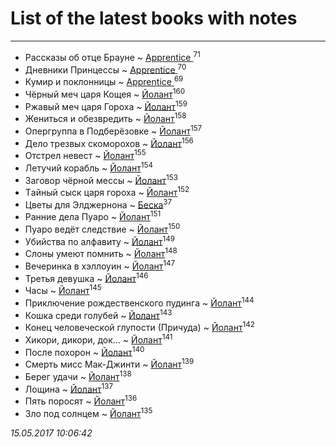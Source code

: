 # List of the latest books with notes
---

* Рассказы об отце Брауне ~ [Apprentice ](users/528/52821952-vkontakte)<sup>71</sup>
* Дневники Принцессы ~ [Apprentice ](users/528/52821952-vkontakte)<sup>70</sup>
* Кумир и поклонницы ~ [Apprentice ](users/528/52821952-vkontakte)<sup>69</sup>
* Чёрный меч царя Кощея ~ [Йолант](users/104/104690883692185089260-google)<sup>160</sup>
* Ржавый меч царя Гороха ~ [Йолант](users/104/104690883692185089260-google)<sup>159</sup>
* Жениться и обезвредить ~ [Йолант](users/104/104690883692185089260-google)<sup>158</sup>
* Опергруппа в Подберёзовке ~ [Йолант](users/104/104690883692185089260-google)<sup>157</sup>
* Дело трезвых скоморохов ~ [Йолант](users/104/104690883692185089260-google)<sup>156</sup>
* Отстрел невест ~ [Йолант](users/104/104690883692185089260-google)<sup>155</sup>
* Летучий корабль ~ [Йолант](users/104/104690883692185089260-google)<sup>154</sup>
* Заговор чёрной мессы ~ [Йолант](users/104/104690883692185089260-google)<sup>153</sup>
* Tайный сыск царя гороха ~ [Йолант](users/104/104690883692185089260-google)<sup>152</sup>
* Цветы для Элджернона ~ [Беска](users/157/1577468-vkontakte)<sup>37</sup>
* Ранние дела Пуаро ~ [Йолант](users/104/104690883692185089260-google)<sup>151</sup>
* Пуаро ведёт следствие ~ [Йолант](users/104/104690883692185089260-google)<sup>150</sup>
* Убийства по алфавиту ~ [Йолант](users/104/104690883692185089260-google)<sup>149</sup>
* Слоны умеют помнить ~ [Йолант](users/104/104690883692185089260-google)<sup>148</sup>
* Вечеринка в хэллоуин ~ [Йолант](users/104/104690883692185089260-google)<sup>147</sup>
* Третья девушка ~ [Йолант](users/104/104690883692185089260-google)<sup>146</sup>
* Часы ~ [Йолант](users/104/104690883692185089260-google)<sup>145</sup>
* Приключение рождественского пудинга ~ [Йолант](users/104/104690883692185089260-google)<sup>144</sup>
* Кошка среди голубей ~ [Йолант](users/104/104690883692185089260-google)<sup>143</sup>
* Конец человеческой глупости (Причуда) ~ [Йолант](users/104/104690883692185089260-google)<sup>142</sup>
* Хикори, дикори, док... ~ [Йолант](users/104/104690883692185089260-google)<sup>141</sup>
* После похорон ~ [Йолант](users/104/104690883692185089260-google)<sup>140</sup>
* Смерть мисс Мак-Джинти ~ [Йолант](users/104/104690883692185089260-google)<sup>139</sup>
* Берег удачи ~ [Йолант](users/104/104690883692185089260-google)<sup>138</sup>
* Лощина ~ [Йолант](users/104/104690883692185089260-google)<sup>137</sup>
* Пять поросят ~ [Йолант](users/104/104690883692185089260-google)<sup>136</sup>
* Зло под солнцем ~ [Йолант](users/104/104690883692185089260-google)<sup>135</sup>


_15.05.2017 10:06:42_
